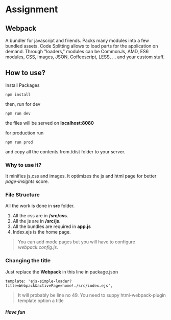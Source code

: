 # Assignment

## Webpack
A bundler for javascript and friends. Packs many modules into a few bundled assets. Code Splitting allows to load parts for the application on demand. Through "loaders," modules can be CommonJs, AMD, ES6 modules, CSS, Images, JSON, Coffeescript, LESS, ... and your custom stuff. 
## How to use?
Install Packages
```
npm install
```
then, run for dev
```
npm run dev
```
the files will be served on **localhost:8080**

for production run 
```
npm run prod
```
and copy all the contents from /dist folder to your server.

### Why to use it?
It minifies js,css and images. It optimizes the js and html page for better *page-insights* score.

### File Structure
All the work is done in __src__ folder.
1. All the css are in **/src/css**.
2. All the js are in **/src/js**.
3. All the bundles are required in **app.js**
4. Index.ejs is the home page.

> You can add mode pages but you will have to configure _webpack.config.js_.

### Changing the title
Just replace the __Webpack__ in this line in package.json
```
template: 'ejs-simple-loader?title=Webpack&activePage=home!./src/index.ejs',
```
> It will probably be line no 49.
> You need to suppy html-webpack-plugin template option a title 


##### Have fun

